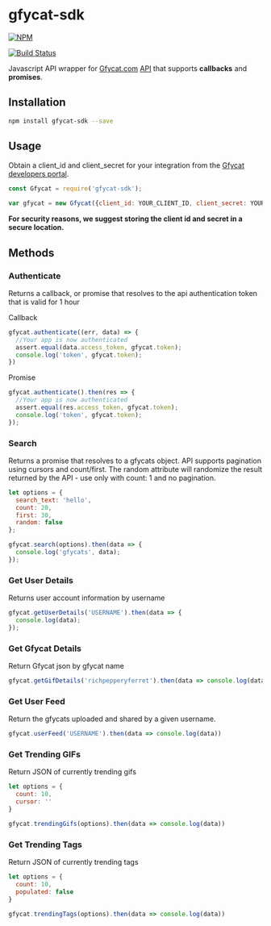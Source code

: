 # gfycat-sdk
[![NPM](https://nodei.co/npm/gfycat-sdk.png)](https://nodei.co/npm/gfycat-sdk/)

[![Build Status](https://api.travis-ci.org/kngroo/gfycat-sdk.svg?branch=master)](https://travis-ci.org/kngroo/gfycat-sdk)

Javascript API wrapper for [Gfycat.com](https://gfycat.com) [API](https://developers.gfycat.com) that supports **callbacks** and **promises**.


## Installation
```bash
npm install gfycat-sdk --save
```

## Usage
Obtain a client_id and client_secret for your integration from the [Gfycat developers portal](https://developers.gfycat.com/signup/#/apiform).

```javascript
const Gfycat = require('gfycat-sdk');

var gfycat = new Gfycat({client_id: YOUR_CLIENT_ID, client_secret: YOUR_CLIENT_SECRET});
```

**For security reasons, we suggest storing the client id and secret in a secure location.**


## Methods

### Authenticate
Returns a callback, or promise that resolves to the api authentication token that is valid for 1 hour

Callback
```javascript
gfycat.authenticate((err, data) => {
  //Your app is now authenticated
  assert.equal(data.access_token, gfycat.token);
  console.log('token', gfycat.token);
})
```

Promise
```javascript
gfycat.authenticate().then(res => {
  //Your app is now authenticated
  assert.equal(res.access_token, gfycat.token);
  console.log('token', gfycat.token);
});
```

### Search
Returns a promise that resolves to a gfycats object. API supports pagination using cursors and count/first.
The random attribute will randomize the result returned by the API - use only with count: 1 and no pagination.

```javascript
let options = {
  search_text: 'hello',
  count: 20,
  first: 30,
  random: false
};

gfycat.search(options).then(data => {
  console.log('gfycats', data);
});
```

### Get User Details
Returns user account information by username

```javascript
gfycat.getUserDetails('USERNAME').then(data => {
  console.log(data);
});
```

### Get Gfycat Details
Return Gfycat json by gfycat name

```javascript
gfycat.getGifDetails('richpepperyferret').then(data => console.log(data))
```

### Get User Feed
Return the gfycats uploaded and shared by a given username.

```javascript
gfycat.userFeed('USERNAME').then(data => console.log(data))
```

### Get Trending GIFs
Return JSON of currently trending gifs

```javascript
let options = {
  count: 10,
  cursor: ''
}

gfycat.trendingGifs(options).then(data => console.log(data))
```

### Get Trending Tags
Return JSON of currently trending tags

```javascript
let options = {
  count: 10,
  populated: false
}

gfycat.trendingTags(options).then(data => console.log(data))
```
